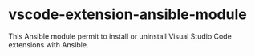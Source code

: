# vscode-extension-ansible-module

This Ansible module permit to install or uninstall Visual Studio Code extensions with Ansible.
